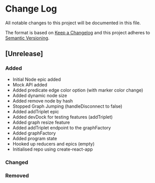 # Change Log

All notable changes to this project will be documented in this file.

The format is based on [Keep a Changelog](http://keepachangelog.com/)
and this project adheres to [Semantic Versioning](http://semver.org/).

## [Unrelease]

### Added

 - Initial Node epic added
 - Mock API added
 - Added predicate edge color option (with marker color change)
 - Added dynamic node size
 - Added remove node by hash
 - Stopped Graph Jumping (handleDisconnect to false)
 - Added addTriplet epic
 - Added devDock for testing features (addTriplet)
 - Added graph resize feature
 - Added addTriplet endpoint to the graphFactory
 - Added graphFactory
 - Added program state
 - Hooked up reducers and epics (empty)
 - Initialised repo using create-react-app

### Changed

### Removed